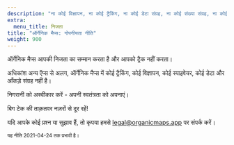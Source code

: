 ```yaml
---
description: "ना कोई विज्ञापन, ना कोई ट्रैकिंग, ना कोई डेटा संग्रह, ना कोई संख्या संग्रह, ना कोई स्पाईवेयर"
extra:
  menu_title: निजता
title: "ऑर्गेनिक मैप्स: गोपनीयता नीति"
weight: 900
---
```


ऑर्गेनिक मैप्स आपकी निजता का सम्मान करता है और आपको ट्रैक नहीं करता।

अधिकांश अन्य ऍप्स से अलग, ऑर्गेनिक मैप्स में कोई ट्रैकिंग, कोई विज्ञापन, कोई
स्पाइवेयर, कोई डेटा और आँकड़े संग्रह नहीं है।

निगरानी को अस्वीकार करें - अपनी स्वतंत्रता को अपनाएं।

बिग टेक की ताक़तवर नज़रों से दूर रहें!

यदि आपके कोई प्रश्न या सुझाव हैं, तो कृपया हमसे
[legal@organicmaps.app](mailto:legal@organicmaps.app) पर संपर्क करें।

<sub>यह नीति 2021-04-24 तक प्रभावी है।</sub>
